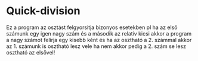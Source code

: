 # Quick-division

Ez a program az osztást felgyorsitja bizonyos esetekben 
pl ha az első számunk egy igen nagy szám és a második az relativ kicsi akkor a program 
a nagy számot felirja egy kisebb ként és ha az osztható a 2. számmal akkor az 1. számunk is osztható lesz vele
ha nem akkor pedig a 2. szám se lesz osztható az elsővel!

